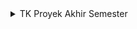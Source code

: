 <details>
<summary> TK Proyek Akhir Semester </summary>

## I. Anggota Kelompok B04

1. Sayyid Thariq Gilang Muttaqien (2306275714)
2. Rizki Amani Hasanah (2306213376)
3. Andi Muhammad Adlyn Fakhreyza Khairi Putra (2306241713)
4. Dara Zakya Apriani (2306165906)
5. Rama Aditya Rifki Harmono (2306165502)
6. Salomo Immanuel Putra (2306219745)

## II. Tautan Deployment APK

## III. Deskripsi Aplikasi 
# Jakarta Wardrobe (JaWa)  – Connecting You to Jakarta's Trends

Jakarta Wardrobe (JaWa) adalah aplikasi informasi yang menyediakan data lengkap mengenai produk fashion yang tersedia di berbagai toko di wilayah DKI Jakarta. Aplikasi ini bukanlah sebuah platform berbelanja online, melainkan sebuah wadah informasi yang memudahkan pengguna, baik warga Jakarta maupun pendatang, untuk menemukan dan mengeksplorasi produk fashion, seperti celana, baju, dress, sepatu, dan lainnya. Kategori yang disediakan di antaranya adalah women’s clothing, men’s clothing, dan footwear.

Keberadaan aplikasi JaWa diharapkan dapat membantu pengguna untuk mengakses dan mendapatkan informasi setiap produk yang dicari, termasuk deskripsi, detail produk, ulasan, dan lokasi toko yang menjual produk tersebut. Aplikasi ini dilengkapi dengan berbagai fitur menarik, seperti rating dan comment yang akan tersedia pada laman ulasan, memungkinkan pengguna memberikan penilaian serta ulasan terhadap produk, sehingga dapat membantu pengguna lain dalam mengambil keputusan yang lebih terinformasi. Selain itu, pengguna juga dapat menyimpan produk favorit mereka ke dalam halaman khusus yang disebut user choice, di mana mereka dapat dengan mudah mengakses kembali produk-produk yang mereka sukai di masa mendatang. Selain fitur-fitur di atas JaWa juga menyediakan fitur categories yang mengelompokkan produk berdasarkan jenis fashion, serta modul filter location, yang memungkinkan pengguna menyaring produk berdasarkan lokasi toko, sehingga mereka dapat menemukan produk fashion yang tersedia di daerah terdekat. 

Jakarta Wardrobe (JaWa) juga hadir dengan fitur Global Chat, sebuah modul yang dirancang untuk mendorong interaksi komunitas pengguna. Fitur ini memungkinkan pengguna untuk berdiskusi, bertanya, dan berbagi informasi seputar produk fashion yang ada di aplikasi. Global Chat dilengkapi dengan antarmuka yang user-friendly dan mendukung aktivitas seperti comment, like pada diskusi, serta kemampuan untuk menandai konten yang relevan. Selain itu, pengguna dapat memanfaatkan fitur ini untuk memulai diskusi baru atau mencari topik tertentu melalui fungsi pencarian.

Dengan fitur-fitur yang tersedia, Jakarta Wardrobe menjadi solusi efektif bagi pengguna yang ingin mengetahui ketersediaan produk fashion di Jakarta sebelum mengunjungi toko, sehingga dapat menghemat waktu dan memastikan produk yang diinginkan tersedia. Aplikasi ini menyediakan informasi yang berguna bagi para warga Jakarta maupun pengunjung untuk merencanakan pembelian produk dengan lebih efisien.


__Manfaat Aplikasi:__ 

1. __Memberikan informasi yang komprehensif__ tentang produk fashion di Jakarta, sehingga pengguna dapat dengan mudah menemukan produk yang  dicari.
2. __Membantu pengguna memilih produk berdasarkan lokasi serta rating dan ulasan__ yang diberikan oleh pengguna lain, meningkatkan pengalaman eksplorasi.
3. __Menawarkan fitur personalisasi__ melalui fitur __*User Choice*__, yang memungkinkan pengguna menyimpan produk favorit mereka untuk referensi di masa mendatang.
4. __Mempermudah pencarian produk__ dengan fitur filter berdasarkan jenis fashion, nama produk (*alphabetical*), dan lokasi toko.
5. __Mendorong interaksi komunitas__ melalui fitur komentar dan ulasan, di mana pengguna dapat berbagi pengalaman mereka mengenai produk tertentu. 

Dengan fitur-fitur ini, Jakarta Wardrobe menjadi solusi efektif bagi pengguna yang ingin mengetahui ketersediaan produk fashion di Jakarta sebelum mengunjungi toko, sehingga dapat menghemat waktu dan memastikan produk yang diinginkan tersedia. Aplikasi ini menyediakan informasi yang berguna bagi para warga Jakarta maupun pengunjung untuk merencanakan pembelian produk dengan lebih efisien.


## IV. Daftar Module dan Pembagian Kerja

1. #### *Rating (Review Page)* 
**Dikerjakan oleh Rama Aditya Rifki Harmono**

Modul ini bertanggung jawab untuk menyimpan dan menampilkan rating setiap produk. Rating diberikan dalam bentuk angka dengan range 1 sampai 5 yang disimpan sebagai atribut rating_value dalam tabel. Pada impleemntasinya, modul ini akan mengumpulkan dan menghitung rata-rata rating dari semua pengguna untuk setiap produk.

#### *Attributes*:
- id: Primary Key 
- product_id: Foreign Key yang terhubung ke tabel Produk 
- user_id: Foreign Key yang terhubung ke tabel Pengguna 
- rating_value: Integer yang menyimpan nilai rating (1–5) 
- timestamp: Timestamp untuk merekam waktu pemberian rating 

2. #### *Comment (Review Page)* 
**Dikerjakan oleh Salomo Immanuel Putra **

Modul ini bertanggung jawab dalam menyimpan komentar yang diberikan oleh pengguna pada setiap produk. Setiap komentar dihubungkan dengan produk dan pengguna melalui __product_id__ dan __user_id__. Modul ini memungkinkan penyimpanan komentar dalam bentuk teks (comment_text), dengan waktu pembuatan disimpan dalam timestamp. Implementasi comment dan rating akan dijadikan satu dalam review page.

#### *Attributes*:
- id: Primary Key 
- product_id: Foreign Key yang mengacu pada tabel Produk 
- user_id: Foreign Key yang mengacu pada tabel Pengguna 
- comment_text: Text yang menyimpan isi komentar 
- timestamp: Timestamp untuk waktu pemberian komentar 

3. #### *Profile Page* 
**Dikerjakan oleh Dara Zakya Apriani**

Modul __*Profile Page*__ memberikan pengguna kendali penuh atas data profil mereka, sekaligus menyajikan ringkasan aktivitas yang dilakukan dalam aplikasi __Jakarta Wardrobe__. Di dalam halaman profil, pengguna dapat melihat rekapan dari aktivitas-aktivitas mereka, termasuk ulasan yang diberikan, artikel atau blog yang mungkin mereka tulis serta interaksi dalam fitur __*Global Chat*__. Dengan fitur ini, pengguna memiliki akses langsung untuk mengelola aktivitas mereka, baik itu mengedit, menghapus, maupun memperbarui konten sesuai keinginan.


#### *Attributes*:
- id: Primary Key
- username: String untuk nama pengguna
- profile_image: URL atau path untuk menyimpan gambar profil
- email: String untuk alamat email pengguna
- date_joined: Timestamp untuk tanggal bergabung
- activity_summary: Relasi One-to-Many dengan tabel Aktivitas yang mencakup ringkasan ulasan, artikel, dan interaksi di Global Chat
- total_reviews: Integer yang menyimpan jumlah total ulasan pengguna
- total_articles: Integer yang menyimpan jumlah total artikel atau blog pengguna
- total_chat_interactions: Integer yang menyimpan jumlah total interaksi di Global Chat
- activity_history: Array atau relasi dengan tabel Aktivitas yang mencatat perubahan atau penghapusan yang dilakukan pengguna


4. #### *User Choice* 
**Dikerjakan oleh Andi Muhammad Adlyn Fakhreyza Khairi Putra**

Modul ini bertanggung jawab untuk mengelola fitur User Choice. Pengguna akan memiliki halaman personal yang menampilkan barang-barang yang mereka masukkan ke dalam daftar favorit, disebut sebagai __*User Choice*__. Modul ini menyimpan pilihan produk berdasarkan preferensi pengguna, yang akan ditampilkan secara khusus pada halaman tersebut. Setiap produk favorit dihubungkan dengan pengguna melalui __user_id__ dan disimpan dalam bentuk daftar produk yang telah ditambahkan ke dalam pilihan mereka. pengguna juga 

#### *Attributes*:
- id: Primary Key 
- user_id: Foreign Key yang terhubung ke pengguna tertentu 
- favorite_products: Array atau relasi *Many-to-Many* ke tabel Produk yang menyimpan daftar produk favorit pengguna 


5. #### *Produk (Filter Categories & Location)*
**Dikerjakan oleh Sayyid Thariq Gilang Muttaqien**

Modul ini bertanggung jawab untuk mengelompokkan dan menyaring produk berdasarkan kategori dan lokasi toko yang menjual setiap produk. Pengguna dapat memilih kategori produk yang mereka inginkan serta lokasi toko yang tersedia, sehingga hanya produk yang sesuai dengan preferensi tersebut yang akan ditampilkan. Setiap produk dihubungkan dengan kategori melalui __category_id__ dan dengan lokasi melalui __location_id__, yang memungkinkan pengelompokan dan penelusuran yang lebih terfokus.

#### *Attributes*:
- category_id: Primary Key untuk kategori
- category_name: String yang menyimpan nama kategori, misalnya “Women’s Clothing”, “Men’s Clothing”, “Footwear”.
- description: Text opsional untuk deskripsi kategori
- location_id: Primary Key untuk lokasi
- location_name: String untuk nama lokasi atau area toko
- Produk Attributes:
  1. product_id: Foreign Key yang menghubungkan ke produk tertentu
  2. category_id: Foreign Key untuk menghubungkan produk dengan kategori tertentu
  3. location_id: Foreign Key untuk menghubungkan produk dengan lokasi tertentu


6. #### *Global Chat* 
**Dikerjakan oleh Rizky Amani Hasanah**

Modul ini menyediakan ruang komunitas bagi pengguna Jakarta Wardrobe (JaWa) untuk saling berinteraksi dan berdiskusi. Setiap pengguna dapat mengirim dan membaca pesan di ruang obrolan umum, di mana semua pengguna dapat berpartisipasi. Modul ini menyimpan pesan dalam bentuk teks, beserta informasi pengguna yang mengirim pesan dan waktu pengiriman, untuk membangun pengalaman komunitas yang aktif dan terbuka.

#### *Attributes*:
- id: Primary Key
- user_id: Foreign Key yang menghubungkan pesan dengan pengguna tertentu
- message_text: Text yang menyimpan isi pesan
- timestamp: Timestamp untuk merekam waktu pengiriman pesan

## V. Role atau Peran Pengguna

1. *Rating* \
Pengguna dapat melihat dan memberikan penilaian terhadap produk yang ditampilkan melalui fitur ini. 

2. *Comment* \
Pengguna dapat melihat dan meninggalkan komentar terkait suatu produk yang nantinya dapat dilihat oleh pengguna lain.

3. *Edit Profile* \
Pengguna dapat menyunting profil pengguna, seperti ID, nama, dan profile picture, dan informasi terkait akun mereka secara *real-time*. 

4. *User Choice* \
Pengguna dapat menyesuaikan preferensi mereka untuk menyesuaikan konten dan pengalaman di website agar lebih interaktif dan personal.

5. *Categories* \
Pengguna dapat memilih kategori produk yang mereka inginkan dan nantinya akan ditampilkan.

6. *Location (Filter)* \
Pengguna dapat menyaring daftar produk berdasarkan lokasi yang lebih ter-filter di Jakarta.


## VI. Alur Pengintegrasian


</details>
